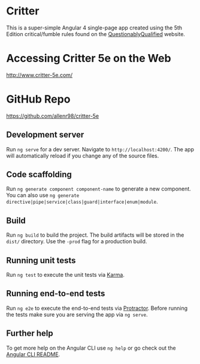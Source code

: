# Critter

This is a super-simple Angular 4 single-page app created using the 5th Edition critical/fumble rules found on the
[QuestionablyQualified](http://www.questionablyqualified.com/dungeons-and-dragons/dnd-5e-crit-confirmed-critical-hit-charts-and-fumble-charts)
website.

# Accessing Critter 5e on the Web

http://www.critter-5e.com/

# GitHub Repo

https://github.com/allenr98/critter-5e 

## Development server

Run `ng serve` for a dev server. Navigate to `http://localhost:4200/`. The app will automatically reload if you change any of the source files.

## Code scaffolding

Run `ng generate component component-name` to generate a new component. You can also use `ng generate directive|pipe|service|class|guard|interface|enum|module`.

## Build

Run `ng build` to build the project. The build artifacts will be stored in the `dist/` directory. Use the `-prod` flag for a production build.

## Running unit tests

Run `ng test` to execute the unit tests via [Karma](https://karma-runner.github.io).

## Running end-to-end tests

Run `ng e2e` to execute the end-to-end tests via [Protractor](http://www.protractortest.org/).
Before running the tests make sure you are serving the app via `ng serve`.

## Further help

To get more help on the Angular CLI use `ng help` or go check out the [Angular CLI README](https://github.com/angular/angular-cli/blob/master/README.md).
